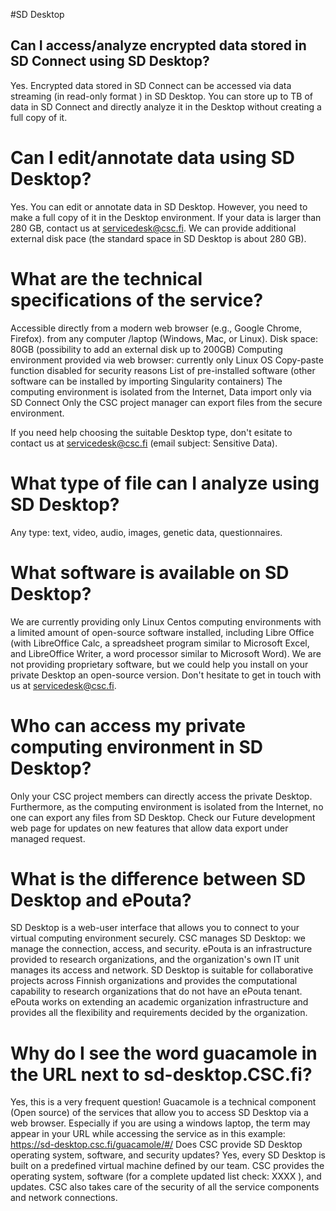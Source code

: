 #SD Desktop 

## Can I access/analyze encrypted data stored in SD Connect using SD Desktop?
Yes. Encrypted data stored in SD Connect can be accessed via data streaming (in read-only format ) in SD Desktop. You can store up to TB of data in SD Connect and directly analyze it in the Desktop without creating a full copy of it. 

# Can I edit/annotate data using SD Desktop?
Yes. You can edit or annotate data in SD Desktop. However, you need to make a full copy of it in the Desktop environment. If your data is larger than  280 GB, contact us at servicedesk@csc.fi. We can provide additional external disk pace (the standard space in SD Desktop is about 280 GB). 

# What are the technical specifications of the service?

Accessible directly from a modern web browser (e.g., Google Chrome, Firefox). from any computer /laptop (Windows, Mac, or Linux).
Disk space: 80GB (possibility to add an external disk up to 200GB)
Computing environment provided via web browser: currently only Linux OS
Copy-paste function disabled for security reasons
List of pre-installed software (other software can be installed by importing Singularity containers)
The computing environment is isolated from the Internet, 
Data import only via SD Connect
Only the CSC project manager can export files from the secure environment.


If you need help choosing the suitable Desktop type, don't esitate to contact us at servicedesk@csc.fi (email subject: Sensitive Data). 


# What type of file can I analyze using SD Desktop?
Any type: text, video, audio, images, genetic data, questionnaires.


# What software is available on SD Desktop?
We are currently providing only Linux Centos computing environments with a limited amount of open-source software installed, including Libre Office (with LibreOffice Calc, a spreadsheet program similar to Microsoft Excel, and LibreOffice Writer,  a word processor similar to Microsoft Word). We are not providing proprietary software, but we could help you install on your private Desktop an open-source version. Don't hesitate to get in touch with us at servicedesk@csc.fi.

# Who can access my private computing environment in SD Desktop?
Only your CSC project members can directly access the private Desktop. Furthermore, as the computing environment is isolated from the Internet, no one can export any files from SD Desktop. Check our Future development web page for updates on new features that allow data export under managed request.

# What is the difference between SD Desktop and ePouta?
SD Desktop is a web-user interface that allows you to connect to your virtual computing environment securely. CSC manages SD Desktop: we manage the connection, access, and security. 
ePouta is an infrastructure provided to research organizations, and the organization's own IT unit manages its access and network. SD Desktop is suitable for collaborative projects across Finnish organizations and provides the computational capability to research organizations that do not have an ePouta tenant. ePouta works on extending an academic organization infrastructure and provides all the flexibility and requirements decided by the organization. 

# Why do I see the word guacamole in the URL next to sd-desktop.CSC.fi?
Yes, this is a very frequent question! Guacamole is a technical component (Open source)  of the services that allow you to access SD Desktop via a web browser. Especially if you are using a windows laptop, the term may appear in your URL while accessing the service as in this example: https://sd-desktop.csc.fi/guacamole/#/
Does CSC provide SD Desktop operating system, software, and security updates?
Yes, every SD Desktop is built on a predefined virtual machine defined by our team. CSC provides the operating system, software (for a complete updated list check: XXXX ), and updates. CSC also takes care of the security of all the service components and network connections.
